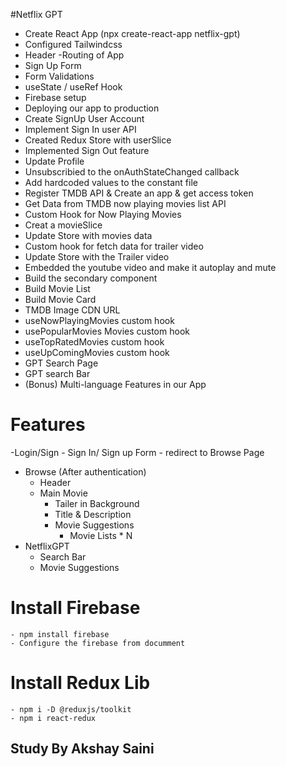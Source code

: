 #Netflix GPT

- Create React App (npx create-react-app netflix-gpt)
- Configured Tailwindcss 
- Header
-Routing of App
- Sign Up Form
- Form Validations
- useState / useRef Hook
- Firebase setup
- Deploying our app to production
- Create SignUp User Account
- Implement Sign In user API
- Created Redux Store with userSlice
- Implemented Sign Out feature
- Update Profile
- Unsubscribied to the onAuthStateChanged callback  
- Add hardcoded values to the constant file
- Register TMDB API & Create an app & get access token
- Get Data from TMDB now playing movies list API
- Custom Hook for Now Playing Movies
- Creat a movieSlice
- Update Store with movies data
- Custom hook for fetch data for trailer video
- Update Store with the Trailer video
- Embedded the youtube video and make it autoplay and mute
- Build the secondary component
- Build Movie List
- Build Movie Card
- TMDB Image CDN URL
- useNowPlayingMovies custom hook
- usePopularMovies Movies custom hook
- useTopRatedMovies custom hook
- useUpComingMovies custom hook
- GPT Search Page
- GPT search Bar
- (Bonus) Multi-language Features in our App



# Features
-Login/Sign
    - Sign In/ Sign up Form
    - redirect to Browse Page
- Browse (After authentication)
    - Header
    - Main Movie
        - Tailer in Background
        - Title & Description
        - Movie Suggestions
            - Movie Lists * N
- NetflixGPT
    - Search Bar
    - Movie Suggestions

# Install Firebase
    - npm install firebase
    - Configure the firebase from documment 

# Install Redux Lib
    - npm i -D @reduxjs/toolkit
    - npm i react-redux


## Study By Akshay Saini ##
